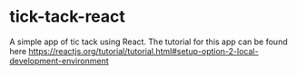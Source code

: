 # tick-tack-react
A simple app of tic tack using React. The tutorial for this app can be found here https://reactjs.org/tutorial/tutorial.html#setup-option-2-local-development-environment
